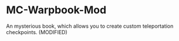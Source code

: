 # MC-Warpbook-Mod
An mysterious book, which allows you to create custom teleportation checkpoints. (MODIFIED)
